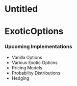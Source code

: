 # Untitled

# ExoticOptions

### Upcoming Implementations

- Vanilla Options
- Various Exotic Options
- Pricing Models
- Probability Distributions
- Hedging